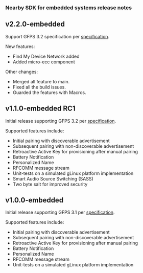 ### Nearby SDK for embedded systems release notes

## v2.2.0-embedded
Support GFPS 3.2 specification per [specification](https://developers.google.com/nearby/fast-pair/specifications/introduction).

New features:
* Find My Device Network added
* Added micro-ecc component

Other changes:
* Merged all feature to main.
* Fixed all the build issues.
* Guarded the features with Macros.

## v1.1.0-embedded RC1
Initial release supporting GFPS 3.2 per [specification](https://developers.google.com/nearby/fast-pair/specifications/introduction).

Supported features include:
* Initial pairing with discoverable advertisement
* Subsequent pairing with non-discoverable advertisement
* Retroactive Active Key for provisioning after manual pairing
* Battery Notification
* Personalized Name
* RFCOMM message stream
* Unit-tests on a simulated gLinux platform implementation 
* Smart Audio Source Switching (SASS)
* Two byte salt for improved security

## v1.0.0-embedded
Initial release supporting GFPS 3.1 per [specification](https://developers.google.com/nearby/fast-pair/specifications/introduction).

Supported features include:
* Initial pairing with discoverable advertisement
* Subsequent pairing with non-discoverable advertisement
* Retroactive Active Key for provisioning after manual pairing
* Battery Notification
* Personalized Name
* RFCOMM message stream
* Unit-tests on a simulated gLinux platform implementation 
